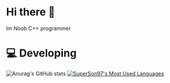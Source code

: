 # Hi there 👋
Im Noob C++ programmer 
# :computer: Developing
![Anurag's GitHub stats](https://github-readme-stats.vercel.app/api?username=SuperSon97&show_icons=true&theme=cobalt)
[![SuperSon97's Most Used Languages](https://github-readme-stats.vercel.app/api/top-langs/?username=superjoy0502&theme=dark&layout=compact)](https://github.com/superjoy0502/)
